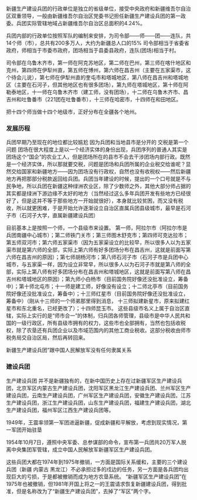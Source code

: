 新疆生产建设兵团的行政单位是独立的省级单位，接受中央政府和新疆维吾尔自治区双重领导，一般由新疆维吾尔自治区党委书记担任新疆生产建设兵团的第一政委。兵团实际管辖地域占新疆维吾尔自治区总面积的4.24%。


兵团内部的行政单位按照军队的编制来安排，为司令部——师——团——连队，共14个师（市），总共有200多万人，大约为新疆总人口的15%
司令部相当于省委省政府，师相当于市委市政府，团场相当于县委县政府，连队(团场)相当于村。

司令部在乌鲁木齐市，第一师在阿克苏地区，第二师在巴州，第三师在喀什地区和克州，第四师在伊犁州直，第五师在博州，第六师在昌吉州（主要在五家渠市，这个待会儿说），第七师在伊犁州直的奎屯市和塔城地区，第八师在昌吉州和塔城地区（主要在石河子，但其他地区也有很多团场），第九师在塔城地区，第十师在阿勒泰地区，十一师在乌鲁木齐市（建工师，没有团场），十二师在乌鲁木齐市、昌吉州和吐鲁番市（221团在吐鲁番市），十三师在哈密市，十四师在和田地区。

把十四个师当做十四个地级市，正好分布在全疆各个地州。


### 发展历程
兵团早期乃至现在的地位都比较尴尬 因为兵团和当地县市是分开的 
交税是第一个问题
团场在很大程度上是以一个经济实体的身份出现，兵团序列的普通人其实是团场这个“国企”的农业工人，但是团场所在的县市不会去干涉团场内部行政。既然是一个经济实体，所以那就要交税，问题是团场和兵团所属的企业税交给谁呢？显然交给国家和新疆地方——因为团场没有行政权，自然也没有收税权——然后新疆地方再把那部分税款返回给兵团。兵团当年建设的时候，提出的一个口号就是不与民争地，所以兵团在新疆这种绿洲农业区，除了少数师之外，其他大部分师占据的其实都是绿洲下游边缘不太好的地方（当然经过这么多年兵团开发有些地方已经很好了，但是这并不等于那些地方一开始就很好），本身就比较贫困，而又没有税收，所以就更困难，于是开始允许逐渐设立自治区直属兵团县级城市，最早是石河子市（石河子大学，直属新疆建设兵团）

目前基本上是按照一个师，一个县级市来设置。
第一师，阿拉尔市（阿拉尔市是兵团南疆中心城市）；第二师铁门关市；第三师图木舒克市；第四师可克达拉市；第五师双河市；第六师五家渠市（因为五家渠设立的比较早，所以很多人以为五家渠市就是第六师的全部，实际上第六师有好多团场分布在昌吉州，这就是前面写第六师在昌吉州的原因）；第七师胡杨河市；第八师石河子市（石河子市是兵团中心城市，与五家渠一样，因为设立非常早，所以很多人以为石河子市就是第八师的全部，实际上第八师有好多团场分布在昌吉州和塔城地区，这就是前面写第八师在昌吉州和塔城地区的原因）；第九师小白杨市（目前国务院好像还没批准设立，筹备中）；第十师北屯市；十一师是建工师，好像没有设立；十二师北亭市（目前国务院好像还没批准设立，筹备中）；十三师红星市（目前国务院好像还没批准设立，筹备中）（刚从十三师的一个师弟那里得到消息， 十三师拟建新星市，原来拟建红星市和东北重名，已经更改了）；十四师昆玉市。
这些县级市名义上属于自治区直辖，实际上实行的是“师市合一”的体制，归兵团各师管理，县级市是中华人民共和国的一级行政区，所有县级市拥有的权力，这些市也全部拥有，当然也包括收税权，除了农垦还有兵团企业以及市域范围内的其他工商业税收。这部分税收由师市税务局交自治区局，然后再转回来。



新疆生产建设兵团”跟中国人民解放军没有任何隶属关系





### 建设兵团
生产建设兵团 并不是新疆独有的，在新中国历史上存在过新疆军区生产建设兵团，北京军区内蒙古生产建设兵团，沈阳军区黑龙江生产建设兵团、兰州军区生产建设兵团，云南生产建设兵团，广州军区生产建设兵团，安徽生产建设兵团，江苏生产建设兵团，浙江生产建设兵团，山东生产建设兵团，福建生产建设兵团，湖北生产建设兵团，福州军区江西生产建设兵团等。

1949年，王震率领第一军团进逼新疆，促成新疆和平解放，考虑到现实情况，第一军团开始驻垦

1954年10月7日，遵照中央军委、总参谋部的命令，宣布第一兵团共20万军人脱离中央集团军管辖，成立中国人民解放军新疆军区生产建设兵团。

这些兵团大都在1974年到1975年撤销，一方面是国际关系缓和，主要的三个建设兵团（新疆 内蒙古 黑龙江）不必承担过多的戍边的任务，另一方面是各兵团均出现巨大的亏损，于是都被撤销而成为地方农垦系统。
“新疆军区生产建设兵团”在1975年也被撤销，但1981年开国上将之一的王震请求恢复新疆建设兵团，得到批准，但是名称改为了“新疆生产建设兵团”，去掉了“军区”两个字。
